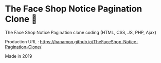 # The Face Shop Notice Pagination Clone 🐑

The Face Shop Notice Pagination clone coding (HTML, CSS, JS, PHP, Ajax)

Production URL : https://hanamon.github.io/TheFaceShop-Notice-Pagination-Clone/

Made in 2019
